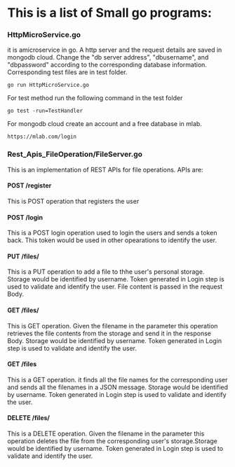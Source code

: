 # This is a list of Small go programs: 


 ### HttpMicroService.go 
  it is amicroservice in go.
  A http server and the request details are saved in mongodb cloud. 
  Change the "db server address", "dbusername", and "dbpassword" according to the corresponding database information.
  Corresponding test files are in test folder.
  
  ```
  go run HttpMicroService.go  
  ```
  For test method run the following command in the test folder
  
  ```
  go test -run=TestHandler
  ```
 For mongodb cloud create an account and a free database in mlab.
 
 ```
 https://mlab.com/login
 ```
 
 ### Rest_Apis_FileOperation/FileServer.go
  This is an implementation of REST APIs for file operations.
  APIs are:
  #### POST /register
   This is POST operation that registers the user
  #### POST /login
   This is a POST login operation used to login the users and sends a token back. This token would be used in other opearations to          identify the user.
  #### PUT /files/<filename>
   This is a PUT operation to add a file to thhe user's personal storage. Storage would be identified by username. Token generated in      Login step is used to validate and identify the user. File content is passed in the request Body.
  #### GET /files/<filename>
   This is GET operation. Given the filename in the parameter this operation retrieves the file contents from the storage and send it in    the response Body. Storage would be identified by username. Token generated in Login step is used to validate and identify the          user. 
  #### GET /files
   This is a GET operation. it finds all the file names for the corresponding user and sends all the filenames in a JSON message.          Storage would be identified by username. Token generated in Login step is used to validate and identify the user. 
  #### DELETE /files/<filename>
   This is a DELETE operation. Given the filename in the parameter this operation deletes the file from the corresponding user's            storage.Storage would be identified by username. Token generated in Login step is used to validate and identify the user.
